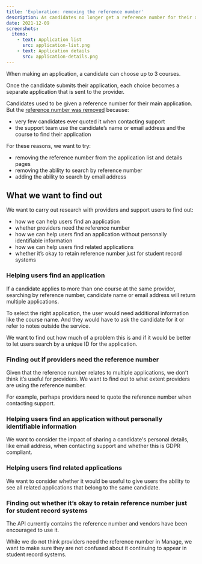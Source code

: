 ```yaml
---
title: 'Exploration: removing the reference number'
description: As candidates no longer get a reference number for their application, we’re researching the impact of Manage removing it and letting users search by email address instead.
date: 2021-12-09
screenshots:
  items:
    - text: Application list
      src: application-list.png
    - text: Application details
      src: application-details.png
---
```


When making an application, a candidate can choose up to 3 courses.

Once the candidate submits their application, each choice becomes a separate application that is sent to the provider.

Candidates used to be given a reference number for their main application. But the [reference number was removed](/apply-for-teacher-training/dashboard-changes/) because:

- very few candidates ever quoted it when contacting support
- the support team use the candidate’s name or email address and the course to find their application

For these reasons, we want to try:

- removing the reference number from the application list and details pages
- removing the ability to search by reference number
- adding the ability to search by email address

## What we want to find out

We want to carry out research with providers and support users to find out:

- how we can help users find an application
- whether providers need the reference number
- how we can help users find an application without personally identifiable information
- how we can help users find related applications
- whether it’s okay to retain reference number just for student record systems

### Helping users find an application

If a candidate applies to more than one course at the same provider, searching by reference number, candidate name or email address will return multiple applications.

To select the right application, the user would need additional information like the course name. And they would have to ask the candidate for it or refer to notes outside the service.

We want to find out how much of a problem this is and if it would be better to let users search by a unique ID for the application.

### Finding out if providers need the reference number

Given that the reference number relates to multiple applications, we don’t think it’s useful for providers. We want to find out to what extent providers are using the reference number.

For example, perhaps providers need to quote the reference number when contacting support.

### Helping users find an application without personally identifiable information

We want to consider the impact of sharing a candidate's personal details, like email address, when contacting support and whether this is GDPR compliant.

### Helping users find related applications

We want to consider whether it would be useful to give users the ability to see all related applications that belong to the same candidate.

### Finding out whether it’s okay to retain reference number just for student record systems

The API currently contains the reference number and vendors have been encouraged to use it.

While we do not think providers need the reference number in Manage, we want to make sure they are not confused about it continuing to appear in student record systems.
